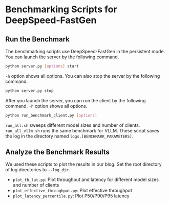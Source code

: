 # Benchmarking Scripts for DeepSpeed-FastGen

## Run the Benchmark

The benchmarking scripts use DeepSpeed-FastGen in the persistent mode.
You can launch the server by the following command. 

```bash
python server.py [options] start
```

`-h` option shows all options.
You can also stop the server by the following command.

```bash
python server.py stop
```

After you launch the server, you can run the client by the following command.
`-h` option shows all options.

```bash
python run_benchmark_client.py [options]
```

`run_all.sh` sweeps different model sizes and number of clients.
`run_all_vllm.sh` runs the same benchmark for VLLM.
These script saves the log in the directory named `logs.[BENCHMARK_PARAMETERS]`.


## Analyze the Benchmark Results

We used these scripts to plot the results in our blog.
Set the root directory of log directories to `--log_dir`.

- `plot_th_lat.py`: Plot throughput and latency for different model sizes and number of clients
- `plot_effective_throughput.py`: Plot effective throughput
- `plot_latency_percentile.py`: Plot P50/P90/P95 latency


